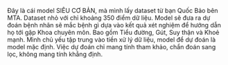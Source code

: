 Đây là cái model SIÊU CƠ BẢN, mà mình lấy dataset từ bạn Quốc Bảo bên MTA.
Dataset nhỏ với chỉ khoảng 350 điểm dữ liệu.
Model sẽ đưa ra dự đoán bệnh nhân sẽ mắc bệnh gì dựa vào kết quả xét nghiệm để hướng dẫn họ tới gặp Khoa chuyên môn. Bao gồm Tiểu đường, Gút, Suy thận và Khoẻ mạnh.
Mình chủ yếu tập trung vào tiền xử lý dữ liệu, model để dự đoán là model mặc định. Việc dự đoán chỉ mang tính tham khảo, chẩn đoán sang lọc, không mang tính khẳng định.
